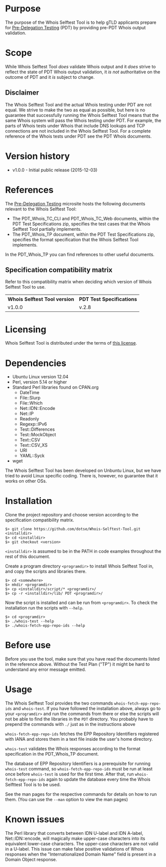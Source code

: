 Purpose
=======
The purpose of the Whois Selftest Tool is to help gTLD applicants prepare for
[Pre-Delegation Testing]( http://newgtlds.icann.org/en/applicants/pdt) (PDT) by
providing pre-PDT Whois output validation.

Scope
=====
While Whois Selftest Tool _does_ validate Whois output and it _does_ strive to
reflect the state of PDT Whois output validation, it _is not_ authoritative on
the outcome of PDT and it _is_ subject to change.

Disclaimer
----------
The Whois Selftest Tool and the actual Whois testing under PDT are not equal.
We strive to make the two as equal as possible, but here is no guarantee that 
successfully running the Whois Selftest Tool means
that the same Whois system will pass the Whois testing under PDT. For example,
the parts of Whois tests under Whois that include DNS lookups and TCP
connections are not included in the Whois Selftest Tool. For a complete
reference of the Whois tests under PDT see the PDT Whois documents.

Version history
===============
* v1.0.0 - Initial public release (2015-12-03)

References
==========
The [Pre-Delegation Testing]( http://newgtlds.icann.org/en/applicants/pdt)
microsite hosts the following documents relevant to the Whois Selftest Tool:

* The PDT\_Whois\_TC\_CLI and PDT\_Whois\_TC\_Web documents, within the PDT Test
  Specifications zip, specifies the test cases that the Whois Selftest Tool
  partially implements.
* The PDT\_Whois\_TP document, within the PDT Test Specifications zip, specifies
  the format specification that the Whois Selftest Tool implements.

In the PDT\_Whois\_TP you can find references to other useful documents.

Specification compatibility matrix
----------------------------------
Refer to this compatibility matrix when deciding which version of Whois Selftest
Tool to use.

<table>
<tr><th>Whois Selftest Tool version</th><th>PDT Test Specifications</th></tr>
<tr><td>v1.0.0</td><td>v.2.8</td></tr>
</table>

Licensing
=========
Whois Selftest Tool is distributed under the terms of [this license]( LICENSE).

Dependencies
============
 * Ubuntu Linux version 12.04
 * Perl, version 5.14 or higher
 * Standard Perl libraries found on CPAN.org
   * DateTime
   * File::Slurp
   * File::Which
   * Net::IDN::Encode
   * Net::IP
   * Readonly
   * Regexp::IPv6
   * Test::Differences
   * Test::MockObject
   * Text::CSV
   * Text::CSV\_XS
   * URI
   * YAML::Syck
 * wget

The Whois Selftest Tool has been developed on Unbuntu Linux, but we have tried to
avoid Linux specific coding. There is, however, no guarantee that it works on
other OSs.

Installation
============
Clone the project repository and choose version according to the specification
compatibility matrix.

    $> git clone https://github.com/dotse/Whois-Selftest-Tool.git <installdir>
    $> cd <installdir>
    $> git checkout <version>

`<installdir>` is assumed to be in the PATH in code examples throughout the
rest of this document.

Create a program directory `<programdir>` to install Whois Selftest Tool in,
and copy the scripts and libraries there.

    $> cd <somewhere>
    $> mkdir <programdir>
    $> cp <installdir>/script/* <programdir>/
    $> cp -r <installdir>/lib/ PDT <programdir>/

Now the script is installed and can be run from `<programdir>`. To check the
installation run the scripts with `--help`.

    $> cd <programdir>
    $> ./whois-test --help
    $> ./whois-fetch-epp-repo-ids --help

Before use
==========
Before you use the tool, make sure that you have read the documents listed
in the reference above. Without the Test Plan ("TP") it might be hard to
understand any error message emitted.

Usage
=====
The Whois Selftest Tool provides the two commands `whois-fetch-epp-repo-ids`
and `whois-test`. If you have followed the installation above, always go to
your `<programdir>` and run the commands from there or else the scripts will
not be able to find the libraries in the `PDT` directory. You probably have to
prepend the commands with `./` just as in the instructions above

`whois-fetch-epp-repo-ids` fetches the EPP Repository Identifiers registered
with IANA and stores them in a text file inside the user's home directory.

`whois-test` validates the Whois responses according to the format specification
in the PDT\_Whois\_TP document.

The database of EPP Repository Identifiers is a prerequisite for running
`whois-test` command, so `whois-fetch-epp-repo-ids` must be run at least once
before `whois-test` is used for the first time.  After that, run
`whois-fetch-epp-repo-ids` again to update the database every time 
the Whois Selfttest Tool is to be used.

See the man pages for the respective commands for details on how to run them.
(You can use the `--man` option to view the man pages)

Known issues
============
The Perl library that converts between IDN U-label and IDN A-label, Net::IDN::encode,
will magically make upper-case characters into its equivalent lower-case characters.
The upper-case characters are not valid in a U-label. This issue can make false
positive validations of Whois responses when the "Internationalized Domain Name"
field is present in a Domain Object response.


